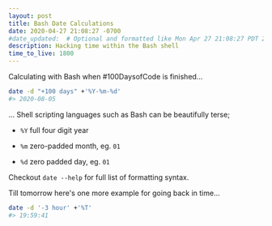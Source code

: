 ```yaml
---
layout: post
title: Bash Date Calculations
date: 2020-04-27 21:08:27 -0700
#date_updated:  # Optional and formatted like Mon Apr 27 21:08:27 PDT 2020 above
description: Hacking time within the Bash shell
time_to_live: 1800
---
```




Calculating with Bash when #100DaysofCode is finished...


```Bash
date -d "+100 days" +'%Y-%m-%d'
#> 2020-08-05
```


... Shell scripting languages such as Bash can be beautifully terse;


- `%Y` full four digit year

- `%m` zero-padded month, eg. `01`

- `%d` zero padded day, eg. `01`


Checkout `date --help` for full list of formatting syntax.


Till tomorrow here's one more example for going back in time...


```Bash
date -d '-3 hour' +'%T'
#> 19:59:41
```
